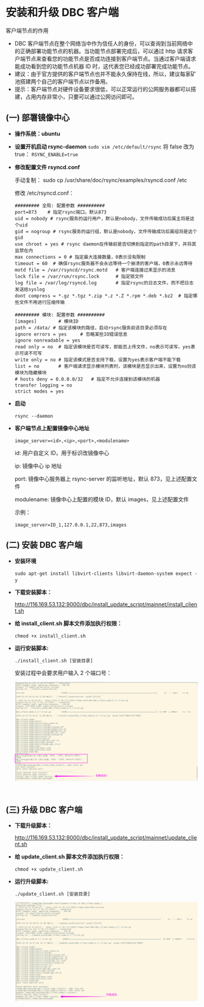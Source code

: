 # 安装和升级 DBC 客户端

客户端节点的作用

- DBC 客户端节点在整个网络当中作为信任人的身份，可以查询到当前网络中的正确部署功能节点的机器。当功能节点部署完成后，可以通过 http 请求客户端节点来查看您的功能节点是否成功连接到客户端节点。当通过客户端请求能成功看到您的功能节点机器 ID 时，这代表您已经成功部署完成功能节点。
- 建议：由于官方提供的客户端节点也并不能永久保持在线，所以，建议每家矿池搭建两个自己的客户端节点以作备用。
- 提示：客户端节点对硬件设备要求很低，可以正常运行的公网服务器都可以搭建，占用内存非常小，只要可以通过公网访问即可。

## (一) 部署镜像中心

- **操作系统：ubuntu**
- **设置开机启动 rsync-daemon**
  `sudo vim /etc/default/rsync`
  将 false 改为 true：
  `RSYNC_ENABLE=true`
- **修改配置文件 rsyncd.conf**

  手动复制：
  sudo cp /usr/share/doc/rsync/examples/rsyncd.conf /etc

  修改 /etc/rsyncd.conf：

  ```
  ######### 全局: 配置参数 ##########
  port=873    # 指定rsync端口。默认873
  uid = nobody # rsync服务的运行用户，默认是nobody，文件传输成功后属主将是这个uid
  gid = nogroup # rsync服务的运行组，默认是nobody，文件传输成功后属组将是这个gid
  use chroot = yes # rsync daemon在传输前是否切换到指定的path目录下，并将其监禁在内
  max connections = 0 # 指定最大连接数量，0表示没有限制
  timeout = 60  # 确保rsync服务器不会永远等待一个崩溃的客户端，0表示永远等待
  motd file = /var/rsyncd/rsync.motd   # 客户端连接过来显示的消息
  lock file = /var/run/rsync.lock      # 指定锁文件
  log file = /var/log/rsyncd.log       # 指定rsync的日志文件，而不把日志发送给syslog
  dont compress = *.gz *.tgz *.zip *.z *.Z *.rpm *.deb *.bz2  # 指定哪些文件不用进行压缩传输

  ######### 模块: 配置参数 ##########
  [images]        # 模块ID
  path = /data/ # 指定该模块的路径，启动rsync服务前该目录必须存在
  ignore errors = yes     # 忽略某些IO错误信息
  ignore nonreadable = yes
  read only = no  # 指定该模块是否可读写，即能否上传文件，no表示可读写，yes表示可读不可写
  write only = no # 指定该模式是否支持下载，设置为yes表示客户端不能下载
  list = no       # 客户端请求显示模块列表时，该模块是否显示出来，设置为no则该模块为隐藏模块
  # hosts deny = 0.0.0.0/32   # 指定不允许连接到该模块的机器
  transfer logging = no
  strict modes = yes
  ```

- **启动**

  `rsync --daemon`

- **客户端节点上配置镜像中心地址**

  `image_server=<id>,<ip>,<port>,<modulename>`

  id: 用户自定义 ID，用于标识改镜像中心

  ip: 镜像中心 ip 地址

  port: 镜像中心服务器上 rsync-server 的监听地址，默认 873，见上述配置文件

  modulename: 镜像中心上配置的模块 ID，默认 images，见上述配置文件

  示例：

  `image_server=ID_1,127.0.0.1,22,873,images`

## (二) 安装 DBC 客户端

- **安装环境**

  `sudo apt-get install libvirt-clients libvirt-daemon-system expect -y`

- **下载安装脚本：**

  http://116.169.53.132:9000/dbc/install_update_script/mainnet/install_client.sh

- **给 install_client.sh 脚本文件添加执行权限：**

  `chmod +x install_client.sh`

- **运行安装脚本:**

  `./install_client.sh [安装目录]`

  安装过程中会要求用户输入 2 个端口号：

    <img src="./assets/install_dbc_client.png" width = "500" height = "260"  align=center />

<br/>

## (三) 升级 DBC 客户端

- **下载升级脚本：**

  http://116.169.53.132:9000/dbc/install_update_script/mainnet/update_client.sh

- **给 update_client.sh 脚本文件添加执行权限：**

  `chmod +x update_client.sh`

- **运行升级脚本:**

  `./update_client.sh [安装目录]`

    <img src="./assets/update_dbc_client.png" width = "500" height = "260"  align=center />
